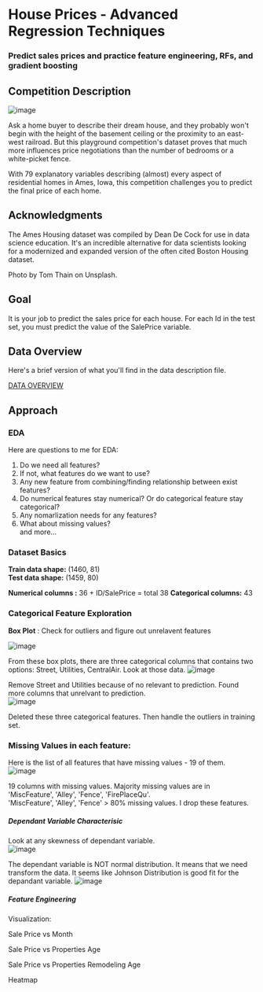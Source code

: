 # House Prices - Advanced Regression Techniques

### Predict sales prices and practice feature engineering, RFs, and gradient boosting

## Competition Description

![image](https://github.com/kh4vv/Data-Science-Project/assets/47800500/cbfbed1a-99b9-4a27-b1d5-aff9cc6e3753)

Ask a home buyer to describe their dream house, and they probably won't begin with the height of the basement ceiling or the proximity to an east-west railroad.
But this playground competition's dataset proves that much more influences price negotiations than the number of bedrooms or a white-picket fence.

With 79 explanatory variables describing (almost) every aspect of residential homes in Ames, Iowa, this competition challenges you to predict the final price of each home.

## Acknowledgments

The Ames Housing dataset was compiled by Dean De Cock for use in data science education. It's an incredible alternative for data scientists looking for a modernized and expanded version of the often cited Boston Housing dataset. 

Photo by Tom Thain on Unsplash.

## Goal

It is your job to predict the sales price for each house. For each Id in the test set, you must predict the value of the SalePrice variable. 

## Data Overview

Here's a brief version of what you'll find in the data description file.

[DATA OVERVIEW](https://www.kaggle.com/competitions/house-prices-advanced-regression-techniques/data)

## Approach 

### EDA

Here are questions to me for EDA: 

1. Do we need all features?  
2. If not, what features do we want to use?  
3. Any new feature from combining/finding relationship between exist features?  
4. Do numerical features stay numerical? Or do categorical feature stay categorical?  
5. Any nomarlization needs for any features?  
6. What about missing values?  
and more...  

### Dataset Basics

**Train data shape:**  (1460, 81)  
**Test  data shape:**  (1459, 80)  

**Numerical columns :** 36 + ID/SalePrice = total 38 
**Categorical columns:** 43

### Categorical Feature Exploration

**Box Plot** : Check for outliers and figure out unrelavent features

![image](https://github.com/kh4vv/Data-Science-Project/assets/47800500/ba76bdfc-88e1-4bf4-843c-74e9c970364b) 

From these box plots, there are three categorical columns that contains two options: Street, Utilities, CentralAir. Look at those data. 
![image](https://github.com/kh4vv/Data-Science-Project/assets/47800500/3de08344-9465-4134-86d9-6847dd7de697) 

Remove Street and Utilities because of no relevant to prediction. Found more columns that unrelvant to prediction.  
![image](https://github.com/kh4vv/Data-Science-Project/assets/47800500/acec3d94-e4c0-49ba-ba93-6f9747b6babe)

Deleted these three categorical features. Then handle the outliers in training set. 

### Missing Values in each feature:  

Here is the list of all features that have missing values - 19 of them.  
![image](https://github.com/kh4vv/Data-Science-Project/assets/47800500/d7dd1c30-bd06-4616-8796-a96a8728a3bc)

19 columns with missing values. Majority missing values are in 'MiscFeature', 'Alley', 'Fence', 'FirePlaceQu'.  
'MiscFeature', 'Alley', 'Fence' > 80% missing values. I drop these features.  
 
##### Dependant Variable Characterisic

Look at any skewness of dependant variable.  
![image](https://github.com/kh4vv/Data-Science-Project/assets/47800500/f26e31b1-23b5-4b37-b989-343655305297)  

The dependant variable is NOT normal distribution. It means that we need transform the data. 
It seems like Johnson Distribution is good fit for the depandant variable. 
![image](https://github.com/kh4vv/Data-Science-Project/assets/47800500/d2a66453-3b1c-4135-b840-be5485cbeafd)


##### Feature Engineering



Visualization: 

Sale Price vs Month

Sale Price vs Properties Age

Sale Price vs Properties Remodeling Age

Heatmap



